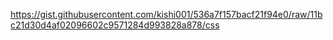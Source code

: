 https://gist.githubusercontent.com/kishi001/536a7f157bacf21f94e0/raw/11bc21d30d4af02096602c9571284d993828a878/css
